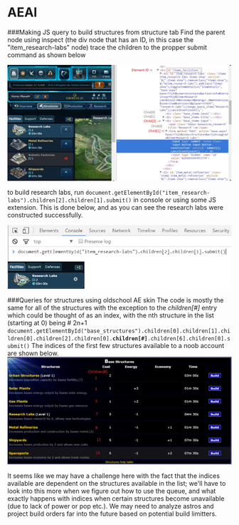 # AEAI

###Making JS query to build structures from structure tab
Find the parent node using inspect (the div node that has an ID, in this case the "item_research-labs" node)
trace the children to the propper submit command as shown below

![Alt text](https://github.com/Camb0/AEAI/blob/master/ResearchJS1.jpg)

to build research labs, run `document.getElementById("item_research-labs").children[2].children[1].submit()` in console or using some JS extension.  This is done below, and as you can see the research labs were constructed successfully.

![Alt text](https://github.com/Camb0/AEAI/blob/master/ResearchJS2.jpg)


###Queries for structures using oldschool AE skin
The code is mostly the same for all of the structures with the exception to the *children[#]* entry which could be thought of as an index, with the nth structure in the list (starting at 0) being # 2n+1 `document.getElementById("base_structures").children[0].children[1].children[0].children[2].children[0].`**`children[#]`**`.children[6].children[0].submit()`
The indices of the first few structures available to a noob account are shown below.
![Alt text](https://github.com/Camb0/AEAI/blob/master/Oldschool.jpg)

It seems like we may have a challenge here with the fact that the indices available are dependent on the structures available in the list; we'll have to look into this more when we figure out how to use the queue, and what exactly happens with indices when certain structures become unavailable (due to lack of power or pop etc.).  We may need to analyze astros and project build orders far into the future based on potential build limitters.
